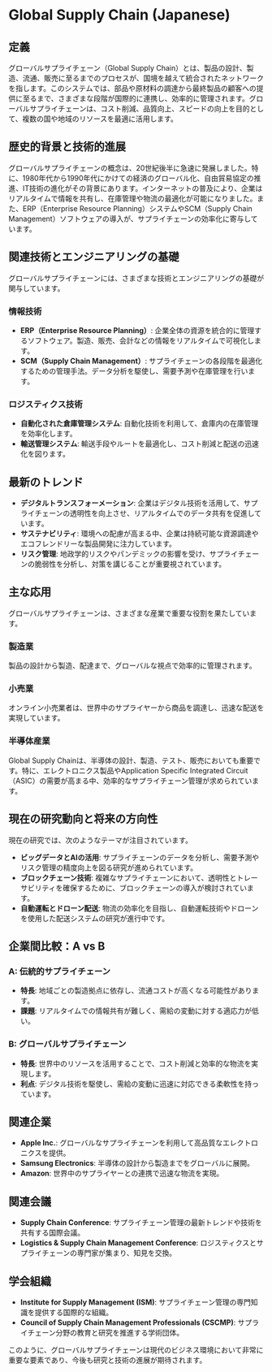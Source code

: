 # Global Supply Chain (Japanese)

## 定義

グローバルサプライチェーン（Global Supply Chain）とは、製品の設計、製造、流通、販売に至るまでのプロセスが、国境を越えて統合されたネットワークを指します。このシステムでは、部品や原材料の調達から最終製品の顧客への提供に至るまで、さまざまな段階が国際的に連携し、効率的に管理されます。グローバルサプライチェーンは、コスト削減、品質向上、スピードの向上を目的として、複数の国や地域のリソースを最適に活用します。

## 歴史的背景と技術的進展

グローバルサプライチェーンの概念は、20世紀後半に急速に発展しました。特に、1980年代から1990年代にかけての経済のグローバル化、自由貿易協定の推進、IT技術の進化がその背景にあります。インターネットの普及により、企業はリアルタイムで情報を共有し、在庫管理や物流の最適化が可能になりました。また、ERP（Enterprise Resource Planning）システムやSCM（Supply Chain Management）ソフトウェアの導入が、サプライチェーンの効率化に寄与しています。

## 関連技術とエンジニアリングの基礎

グローバルサプライチェーンには、さまざまな技術とエンジニアリングの基礎が関与しています。

### 情報技術

- **ERP（Enterprise Resource Planning）**: 企業全体の資源を統合的に管理するソフトウェア。製造、販売、会計などの情報をリアルタイムで可視化します。
- **SCM（Supply Chain Management）**: サプライチェーンの各段階を最適化するための管理手法。データ分析を駆使し、需要予測や在庫管理を行います。

### ロジスティクス技術

- **自動化された倉庫管理システム**: 自動化技術を利用して、倉庫内の在庫管理を効率化します。
- **輸送管理システム**: 輸送手段やルートを最適化し、コスト削減と配送の迅速化を図ります。

## 最新のトレンド

- **デジタルトランスフォーメーション**: 企業はデジタル技術を活用して、サプライチェーンの透明性を向上させ、リアルタイムでのデータ共有を促進しています。
- **サステナビリティ**: 環境への配慮が高まる中、企業は持続可能な資源調達やエコフレンドリーな製品開発に注力しています。
- **リスク管理**: 地政学的リスクやパンデミックの影響を受け、サプライチェーンの脆弱性を分析し、対策を講じることが重要視されています。

## 主な応用

グローバルサプライチェーンは、さまざまな産業で重要な役割を果たしています。

### 製造業

製品の設計から製造、配達まで、グローバルな視点で効率的に管理されます。

### 小売業

オンライン小売業者は、世界中のサプライヤーから商品を調達し、迅速な配送を実現しています。

### 半導体産業

Global Supply Chainは、半導体の設計、製造、テスト、販売においても重要です。特に、エレクトロニクス製品やApplication Specific Integrated Circuit（ASIC）の需要が高まる中、効率的なサプライチェーン管理が求められています。

## 現在の研究動向と将来の方向性

現在の研究では、次のようなテーマが注目されています。

- **ビッグデータとAIの活用**: サプライチェーンのデータを分析し、需要予測やリスク管理の精度向上を図る研究が進められています。
- **ブロックチェーン技術**: 複雑なサプライチェーンにおいて、透明性とトレーサビリティを確保するために、ブロックチェーンの導入が検討されています。
- **自動運転とドローン配送**: 物流の効率化を目指し、自動運転技術やドローンを使用した配送システムの研究が進行中です。

## 企業間比較：A vs B

### A: 伝統的サプライチェーン

- **特長**: 地域ごとの製造拠点に依存し、流通コストが高くなる可能性があります。
- **課題**: リアルタイムでの情報共有が難しく、需給の変動に対する適応力が低い。

### B: グローバルサプライチェーン

- **特長**: 世界中のリソースを活用することで、コスト削減と効率的な物流を実現します。
- **利点**: デジタル技術を駆使し、需給の変動に迅速に対応できる柔軟性を持っています。

## 関連企業

- **Apple Inc.**: グローバルなサプライチェーンを利用して高品質なエレクトロニクスを提供。
- **Samsung Electronics**: 半導体の設計から製造までをグローバルに展開。
- **Amazon**: 世界中のサプライヤーとの連携で迅速な物流を実現。

## 関連会議

- **Supply Chain Conference**: サプライチェーン管理の最新トレンドや技術を共有する国際会議。
- **Logistics & Supply Chain Management Conference**: ロジスティクスとサプライチェーンの専門家が集まり、知見を交換。

## 学会組織

- **Institute for Supply Management (ISM)**: サプライチェーン管理の専門知識を提供する国際的な組織。
- **Council of Supply Chain Management Professionals (CSCMP)**: サプライチェーン分野の教育と研究を推進する学術団体。

このように、グローバルサプライチェーンは現代のビジネス環境において非常に重要な要素であり、今後も研究と技術の進展が期待されます。